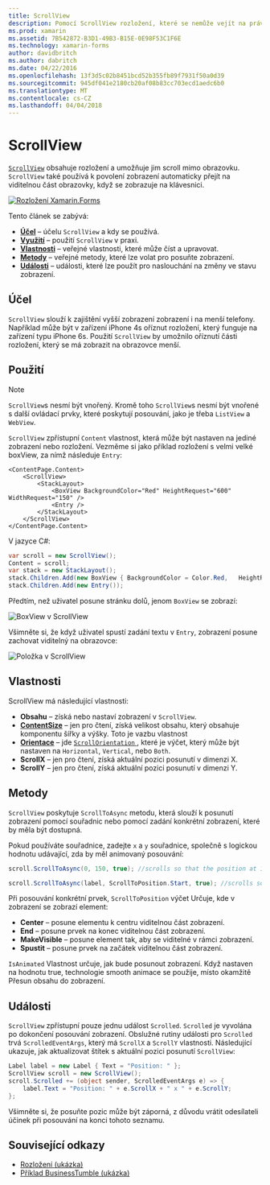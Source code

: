 ```yaml
---
title: ScrollView
description: Pomocí ScrollView rozložení, které se nemůže vejít na právě jednu obrazovku a obsah se uvolnil prostor pro klávesnice k dispozici.
ms.prod: xamarin
ms.assetid: 7B542872-B3D1-49B3-B15E-0E98F53C1F6E
ms.technology: xamarin-forms
author: davidbritch
ms.author: dabritch
ms.date: 04/22/2016
ms.openlocfilehash: 13f3d5c02b8451bcd52b355fb89f7931f50a0d39
ms.sourcegitcommit: 945df041e2180cb20af08b83cc703ecd1aedc6b0
ms.translationtype: MT
ms.contentlocale: cs-CZ
ms.lasthandoff: 04/04/2018
---
```

# <a name="scrollview"></a>ScrollView

[`ScrollView`](https://developer.xamarin.com/api/type/Xamarin.Forms.ScrollView/) obsahuje rozložení a umožňuje jim scroll mimo obrazovku. `ScrollView` také používá k povolení zobrazení automaticky přejít na viditelnou část obrazovky, když se zobrazuje na klávesnici.

[![](scroll-view-images/layouts-sml.png "Rozložení Xamarin.Forms")](scroll-view-images/layouts.png#lightbox "Xamarin.Forms rozložení")

Tento článek se zabývá:

- **[Účel](#Purpose)**  &ndash; účelu `ScrollView` a kdy se používá.
- **[Využití](#Usage)**  &ndash; použití `ScrollView` v praxi.
- **[Vlastnosti](#Properties)**  &ndash; veřejné vlastnosti, které může číst a upravovat.
- **[Metody](#Methods)**  &ndash; veřejné metody, které lze volat pro posuňte zobrazení.
- **[Události](#Events)**  &ndash; události, které lze použít pro naslouchání na změny ve stavu zobrazení.

## <a name="purpose"></a>Účel

`ScrollView` slouží k zajištění vyšší zobrazení zobrazení i na menší telefony. Například může být v zařízení iPhone 4s oříznut rozložení, který funguje na zařízení typu iPhone 6s. Použití `ScrollView` by umožnilo oříznutí části rozložení, který se má zobrazit na obrazovce menší.

## <a name="usage"></a>Použití

> [!NOTE]
> `ScrollView`s nesmí být vnořený. Kromě toho `ScrollView`s nesmí být vnořené s další ovládací prvky, které poskytují posouvání, jako je třeba `ListView` a `WebView`.

`ScrollView` zpřístupní `Content` vlastnost, která může být nastaven na jediné zobrazení nebo rozložení. Vezměme si jako příklad rozložení s velmi velké boxView, za nímž následuje `Entry`:

```xaml
<ContentPage.Content>
    <ScrollView>
        <StackLayout>
            <BoxView BackgroundColor="Red" HeightRequest="600" WidthRequest="150" />
            <Entry />
        </StackLayout>
    </ScrollView>
</ContentPage.Content>
```

V jazyce C#:

```csharp
var scroll = new ScrollView();
Content = scroll;
var stack = new StackLayout();
stack.Children.Add(new BoxView { BackgroundColor = Color.Red,   HeightRequest = 600, WidthRequest = 600 });
stack.Children.Add(new Entry());
```

Předtím, než uživatel posune stránku dolů, jenom `BoxView` se zobrazí:

![](scroll-view-images/scroll-start.png "BoxView v ScrollView")

Všimněte si, že když uživatel spustí zadání textu v `Entry`, zobrazení posune zachovat viditelný na obrazovce:

![](scroll-view-images/scroll-end.png "Položka v ScrollView")

## <a name="properties"></a>Vlastnosti

ScrollView má následující vlastnosti:

- **Obsahu** &ndash; získá nebo nastaví zobrazení v `ScrollView`.
- **[ContentSize](https://developer.xamarin.com/api/type/Xamarin.Forms.Size/)**  &ndash; jen pro čtení, získá velikost obsahu, který obsahuje komponentu šířky a výšky. Toto je vazbu vlastnost
- **[Orientace](https://developer.xamarin.com/api/type/Xamarin.Forms.ScrollOrientation/)**  &ndash; jde [ `ScrollOrientation` ](https://developer.xamarin.com/api/type/Xamarin.Forms.ScrollOrientation/), které je výčet, který může být nastaven na `Horizontal`, `Vertical`, nebo `Both`.
- **ScrollX** &ndash; jen pro čtení, získá aktuální pozici posunutí v dimenzi X.
- **ScrollY** &ndash; jen pro čtení, získá aktuální pozici posunutí v dimenzi Y.

## <a name="methods"></a>Metody

`ScrollView` poskytuje `ScrollToAsync` metodu, která slouží k posunutí zobrazení pomocí souřadnic nebo pomocí zadání konkrétní zobrazení, které by měla být dostupná.

Pokud používáte souřadnice, zadejte `x` a `y` souřadnice, společně s logickou hodnotu udávající, zda by měl animovaný posouvání:

```csharp
scroll.ScrollToAsync(0, 150, true); //scrolls so that the position at 150px from the top is visible

scroll.ScrollToAsync(label, ScrollToPosition.Start, true); //scrolls so that the label is at the start of the list
```

Při posouvání konkrétní prvek, `ScrollToPosition` výčet Určuje, kde v zobrazení se zobrazí element:

- **Center** &ndash; posune elementu k centru viditelnou část zobrazení.
- **End** &ndash; posune prvek na konec viditelnou část zobrazení.
- **MakeVisible** &ndash; posune element tak, aby se viditelné v rámci zobrazení.
- **Spustit** &ndash; posune prvek na začátek viditelnou část zobrazení.

`IsAnimated` Vlastnost určuje, jak bude posunout zobrazení. Když nastaven na hodnotu true, technologie smooth animace se použije, místo okamžitě Přesun obsahu do zobrazení.

## <a name="events"></a>Události

`ScrollView` zpřístupní pouze jednu událost `Scrolled`. `Scrolled` je vyvolána po dokončení posouvání zobrazení. Obslužné rutiny události pro `Scrolled` trvá `ScrolledEventArgs`, který má `ScrollX` a `ScrollY` vlastnosti. Následující ukazuje, jak aktualizovat štítek s aktuální pozici posunutí `ScrollView`:

```csharp
Label label = new Label { Text = "Position: " };
ScrollView scroll = new ScrollView();
scroll.Scrolled += (object sender, ScrolledEventArgs e) => {
    label.Text = "Position: " + e.ScrollX + " x " + e.ScrollY;
};
```

Všimněte si, že posuňte pozic může být záporná, z důvodu vrátit odesílateli účinek při posouvání na konci tohoto seznamu.


## <a name="related-links"></a>Související odkazy

- [Rozložení (ukázka)](https://developer.xamarin.com/samples/xamarin-forms/UserInterface/Layout/)
- [Příklad BusinessTumble (ukázka)](https://developer.xamarin.com/samples/xamarin-forms/UserInterface/BusinessTumble/)
